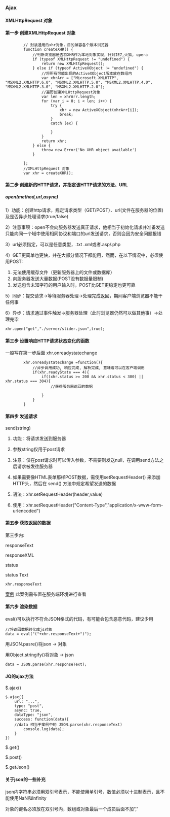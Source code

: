 ### Ajax

#### XMLHttpRequest 对象

#### 第一步 创建XMLHttpRequest 对象

```
        // 封装通用的xhr对象，目的兼容各个版本浏览器
        function createXHR() {
            //判断浏览器是否将XHR作为本地对象实现，针对IE7,火狐, opera
            if (typeof XMLHttpRequest != "undefined") {
                return new XMLHttpRequest();
            } else if (typeof ActiveXObject != "undefined") {
                //将所有可能出现的ActiveXObject版本放在数组内
                var xhrArr = ["Microsoft.XMLHTTP", "MSXML2.XMLHTTP.6.0", "MSXML2.XMLHTTP.5.0", "MSXML2.XMLHTTP.4.0", "MSXML2.XMLHTTP.3.0", "MSXML2.XMLHTTP.2.0"];
                //遍历创建XMLHttpRequest对象
                var len = xhrArr.length;
                for (var i = 0; i < len; i++) {
                    try {
                        xhr = new ActiveXObject(xhrArr[i]);
                        break;
                    }
                    catch (ex) {

                    }
                }
                return xhr;
            } else {
                throw new Error('No XHR object available')
            }

        };
        //XMLHttpRequest 对象
        var xhr = createXHR();
```

#### 第二步 创建新的HTTP请求，并指定该HTTP请求的方法、URL

##### open(method,url,async)

1）功能：创建http请求，规定请求类型（GET/POST）、url(文件在服务器的位置)及是否异步处理请求(true/false)

2）注意事项：open不会向服务器发送真正请求，他相当于初始化请求并准备发送只能向同一个域中使用相同协议和端口的url发送请求，否则会因为安全问题报错

3）url必须指定，可以是任意类型，.txt .xml或者.asp/.php

4）GET更简单也更快，并在大部分情况下都能用，然而，在以下情况中，必须使用POST:
 
1. 无法使用缓存文件（更新服务器上的文件或数据库）
2. 向服务器发送大量数据(POST没有数据量限制)
3. 发送包含未知字符的用户输入时，POST比GET更稳定也更可靠

5）同步：提交请求->等待服务器处理->处理完成返回，期间客户端浏览器不能干任何事

6）异步：请求通过事件触发->服务器处理（此时浏览器仍然可以做其他事）->处理完毕

```
xhr.open("get","./server/slider.json",true);
```

#### 第三步 设置响应HTTP请求状态变化的函数

一般写在第一步后面 xhr.onreadystatechange

```
        xhr.onreadystatechange =function(){
            //异步调用成功, 响应完成, 解析完成, 意味着可以在客户端调用
            if(xhr.readyState === 4){
                if((xhr.status >= 200 && xhr.status < 300) || xhr.status === 304){
                    //获得服务器返回的数据
                    
                }
            }
        }
```

#### 第四步 发送请求

send(string)

1) 功能：将请求发送到服务器

2) 参数string仅用于post请求

3) 注意：仅在post请求时可以传入参数，不需要则发送null，在调用send方法之后请求被发往服务器

4) 如果需要像HTML表单那样POST数据，需使用setRequestHeader() 来添加HTTP头，然后在 send() 方法中规定希望发送的数据

5) 语法：xhr.setRequestHeader(header,value)

6) 使用：xhr.setRequestHeader("Content-Type","application/x-www-form-urlencoded")

#### 第五步 获取返回的数据

第三步内:

responseText

responseXML

status

status Text

```
xhr.responseText
```

[案例](demoPage/ajax.html) 此案例需布置在服务端环境进行查看

#### 第六步 渲染数据

eval()可以执行不符合JSON格式的代码，有可能会包含恶意代码，建议少用
```
//将返回数据转化成js对象
data = eval("("+xhr.responseText+")");
```

用JSON.pasre()将json -> 对象

用Object.stringify()将对象 -> json

```
data = JSON.parse(xhr.responseText);
```

#### JQ的ajax方法

$.ajax()

```
$.ajax({
    url: "...",
    type: "post",
    async: true,
    dataType: "json",
    success: function(data){
    //data 相当于案例中的 JSON.parse(xhr.responseText)
        console.log(data);
    }
})
```

$.get()

$.post()

$.getJson()


#### 关于json的一些补充

json内字符串必须用双引号表示，不能使用单引号，数值必须以十进制表示，且不能使用NaN和Infinity

对象的键名必须放在双引号内，数组或对象最后一个成员后面不加“,”